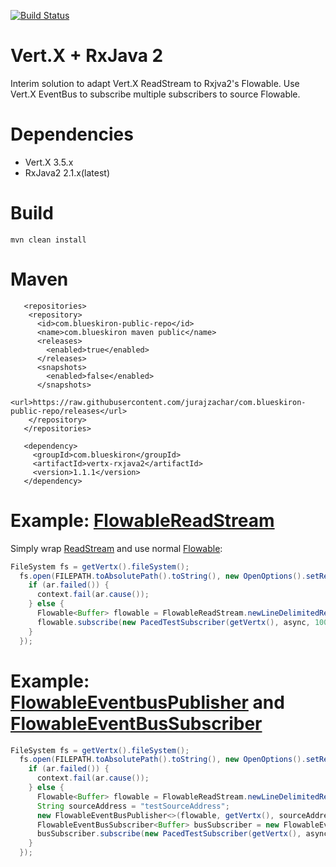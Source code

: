 
[![Build Status](https://travis-ci.org/jurajzachar/vertx-rxjava2.svg?branch=master)](https://travis-ci.org/jurajzachar/vertx-rxjava2)

# Vert.X + RxJava 2
Interim solution to adapt Vert.X ReadStream to Rxjva2's Flowable. Use Vert.X EventBus to subscribe multiple subscribers to source Flowable.

# Dependencies

 * Vert.X 3.5.x
 * RxJava2 2.1.x(latest)

# Build
    mvn clean install

# Maven
```
   <repositories>
    <repository>
      <id>com.blueskiron-public-repo</id>
      <name>com.blueskiron maven public</name>
      <releases>
        <enabled>true</enabled>
      </releases>
      <snapshots>
        <enabled>false</enabled>
      </snapshots>
      <url>https://raw.githubusercontent.com/jurajzachar/com.blueskiron-public-repo/releases</url>
    </repository>
   </repositories>

   <dependency>
     <groupId>com.blueskiron</groupId>
     <artifactId>vertx-rxjava2</artifactId>
     <version>1.1.1</version>
   </dependency>
```

# Example: [FlowableReadStream](https://github.com/jurajzachar/vertx-rxjava2/blob/master/src/main/java/com/blueskiron/vertx/rxjava2/FlowableReadStream.java)
Simply wrap [ReadStream](http://reactivex.io/RxJava/2.x/javadoc/) and use normal [Flowable](http://reactivex.io/RxJava/2.x/javadoc/):

```java
FileSystem fs = getVertx().fileSystem();
  fs.open(FILEPATH.toAbsolutePath().toString(), new OpenOptions().setRead(true), ar -> {
    if (ar.failed()) {
      context.fail(ar.cause());
    } else {
      Flowable<Buffer> flowable = FlowableReadStream.newLineDelimitedReadStream(ar.result());
      flowable.subscribe(new PacedTestSubscriber(getVertx(), async, 1000));
    }
  });
```

# Example: [FlowableEventbusPublisher](https://github.com/jurajzachar/vertx-rxjava2/blob/master/src/main/java/com/blueskiron/vertx/rxjava2/FlowableEventBusPublisher.java) and [FlowableEventBusSubscriber](https://github.com/jurajzachar/vertx-rxjava2/blob/master/src/main/java/com/blueskiron/vertx/rxjava2/FlowableEventBusSubscriber.java)

```java
FileSystem fs = getVertx().fileSystem();
  fs.open(FILEPATH.toAbsolutePath().toString(), new OpenOptions().setRead(true), ar -> {
    if (ar.failed()) {
      context.fail(ar.cause());
    } else {
      Flowable<Buffer> flowable = FlowableReadStream.newLineDelimitedReadStream(ar.result());
      String sourceAddress = "testSourceAddress";
      new FlowableEventBusPublisher<>(flowable, getVertx(), sourceAddress, new DeliveryOptions());
      FlowableEventBusSubscriber<Buffer> busSubscriber = new FlowableEventBusSubscriber<>(getVertx(), sourceAddress, "testSubscriberAddress");
      busSubscriber.subscribe(new PacedTestSubscriber(getVertx(), async, 50));
    }
  });
  ```
